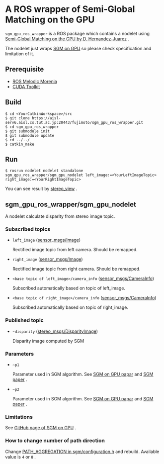 # A ROS wrapper of Semi-Global Matching on the GPU

`sgm_gpu_ros_wrapper` is a ROS package which contains a nodelet using [Semi-Global Matching on the GPU by D. Hernandez-Juarez](https://github.com/dhernandez0/sgm) .

The nodelet just wraps [SGM on GPU](https://github.com/dhernandez0/sgm) so please check specification and limitation of it.

## Prerequisite

- [ROS Melodic Morenia](http://wiki.ros.org/melodic)
- [CUDA Toolkit](https://developer.nvidia.com/cuda-toolkit)

## Build

```
$ cd <YourCatkinWorkspace>/src
$ git clone https://aisl-serv6.aisl.cs.tut.ac.jp:20443/fujimoto/sgm_gpu_ros_wrapper.git
$ cd sgm_gpu_ros_wrapper
$ git submodule init
$ git submodule update
$ cd ../../
$ catkin_make
```

## Run 

```
$ rosrun nodelet nodelet standalone sgm_gpu_ros_wrapper/sgm_gpu_nodelet left_image:=<YourLeftImageTopic> right_image:=<YourRightImageTopic>
```

You can see result by [stereo_view](http://wiki.ros.org/image_view#image_view.2BAC8-diamondback.disparity_view) .

## sgm_gpu_ros_wrapper/sgm_gpu_nodelet

A nodelet calculate disparity from stereo image topic.

### Subscribed topics

- `left_image` ([sensor_msgs/Image](http://docs.ros.org/api/sensor_msgs/html/msg/Image.html))
  
  Rectified image topic from left camera.
  Should be remapped.

- `right_image` ([sensor_msgs/Image](http://docs.ros.org/api/sensor_msgs/html/msg/Image.html))

  Rectified image topic from right camera. Should be remapped.

- `<base topic of left_image>/camera_info` ([sensor_msgs/CameraInfo](http://docs.ros.org/api/sensor_msgs/html/msg/CameraInfo.html))

  Subscribed automatically based on topic of left_image.

- `<base topic of right_image>/camera_info` ([sensor_msgs/CameraInfo](http://docs.ros.org/api/sensor_msgs/html/msg/CameraInfo.html))

  Subscribed automatically based on topic of right_image.

### Published topic

- `~disparity` ([stereo_msgs/DisparityImage](http://docs.ros.org/api/stereo_msgs/html/msg/DisparityImage.html))

  Disparity image computed by SGM

### Parameters

- `~p1`

  Parameter used in SGM algorithm.
  See [SGM on GPU papar](https://www.sciencedirect.com/science/article/pii/S1877050916306561) and [SGM paper](https://ieeexplore.ieee.org/document/4359315) .

- `~p2`

  Parameter used in SGM algorithm.
  See [SGM on GPU papar](https://www.sciencedirect.com/science/article/pii/S1877050916306561) and [SGM paper](https://ieeexplore.ieee.org/document/4359315) .

### Limitations

See [GitHub page of SGM on GPU](https://github.com/dhernandez0/sgm) .

### How to change number of path direction

Change [PATH_AGGREGATION in sgm/configuration.h](https://github.com/dhernandez0/sgm/blob/master/configuration.h#L29) and rebuild.
Available value is `4` or `8` .